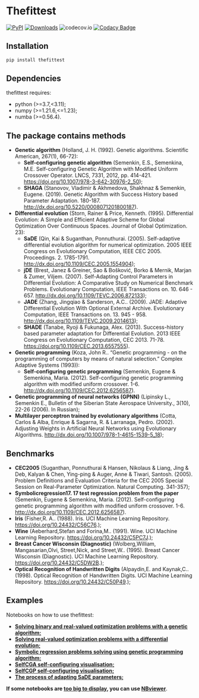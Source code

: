 # Thefittest 

[![PyPI](https://img.shields.io/pypi/v/thefittest?label=PyPI%20-%20Package%20version)](https://pypi.org/project/thefittest/)
[![Downloads](https://static.pepy.tech/badge/thefittest)](https://pepy.tech/project/thefittest)
![codecov.io](https://codecov.io/github/sherstpasha/thefittest/coverage.svg?branch=master)
[![Codacy Badge](https://app.codacy.com/project/badge/Grade/4c47b6de61c4422180529bbc360262c4)](https://app.codacy.com/gh/sherstpasha/thefittest/dashboard?utm_source=gh&utm_medium=referral&utm_content=&utm_campaign=Badge_grade)

## Installation
```bash
pip install thefittest
```

##  Dependencies
thefittest requires:
*   python (>=3.7,<3.11);
*   numpy (>=1.21.6,<=1.23);
*   numba (>=0.56.4).

## The package contains methods
*   **Genetic algorithm** (Holland, J. H. (1992). Genetic algorithms. Scientific American, 267(1), 66-72):
    *   **Self-configuring genetic algorithm** (Semenkin, E.S., Semenkina, M.E. Self-configuring Genetic Algorithm with Modified Uniform Crossover Operator. LNCS, 7331, 2012, pp. 414-421. https://doi.org/10.1007/978-3-642-30976-2_50);
    *   **SHAGA** (Stanovov, Vladimir & Akhmedova, Shakhnaz & Semenkin, Eugene. (2019). Genetic Algorithm with Success History based Parameter Adaptation. 180-187. http://dx.doi.org/10.5220/0008071201800187).
*   **Differential evolution** (Storn, Rainer & Price, Kenneth. (1995). Differential Evolution: A Simple and Efficient Adaptive Scheme for Global Optimization Over Continuous Spaces. Journal of Global Optimization. 23):
    *   **SaDE** (Qin, Kai & Suganthan, Ponnuthurai. (2005). Self-adaptive differential evolution algorithm for numerical optimization. 2005 IEEE Congress on Evolutionary Computation, IEEE CEC 2005. Proceedings. 2. 1785-1791. http://dx.doi.org/10.1109/CEC.2005.1554904);
    *   **jDE** (Brest, Janez & Greiner, Sao & Bošković, Borko & Mernik, Marjan & Zumer, Viljem. (2007). Self-Adapting Control Parameters in Differential Evolution: A Comparative Study on Numerical Benchmark Problems. Evolutionary Computation, IEEE Transactions on. 10. 646 - 657. http://dx.doi.org/10.1109/TEVC.2006.872133);
    *   **JADE** (Zhang, Jingqiao & Sanderson, A.C.. (2009). JADE: Adaptive Differential Evolution With Optional External Archive. Evolutionary Computation, IEEE Transactions on. 13. 945 - 958. http://dx.doi.org/10.1109/TEVC.2009.2014613);
    *   **SHADE** (Tanabe, Ryoji & Fukunaga, Alex. (2013). Success-history based parameter adaptation for Differential Evolution. 2013 IEEE Congress on Evolutionary Computation, CEC 2013. 71-78. https://doi.org/10.1109/CEC.2013.6557555).
*   **Genetic programming** (Koza, John R.. “Genetic programming - on the programming of computers by means
    of natural selection.” Complex Adaptive Systems (1993)):
    *   **Self-configuring genetic programming** (Semenkin, Eugene & Semenkina, Maria. (2012). Self-configuring genetic programming algorithm with modified uniform crossover. 1-6. http://dx.doi.org/10.1109/CEC.2012.6256587).
*   **Genetic programming of neural networks (GPNN)** (Lipinsky L., Semenkin E., Bulletin of the Siberian State Aerospace University., 3(10), 22-26 (2006). In Russian);
*   **Multilayer perceptron trained by evolutionary algorithms** (Cotta, Carlos & Alba, Enrique & Sagarna, R. & Larranaga, Pedro. (2002). Adjusting Weights in Artificial Neural Networks using Evolutionary Algorithms. http://dx.doi.org/10.1007/978-1-4615-1539-5_18);

## Benchmarks
*   **CEC2005** (Suganthan, Ponnuthurai & Hansen, Nikolaus & Liang, Jing & Deb, Kalyan & Chen, Ying-ping & Auger, Anne & Tiwari, Santosh. (2005). Problem Definitions and Evaluation Criteria for the CEC 2005 Special Session on Real-Parameter Optimization. Natural Computing. 341-357);
*   **Symbolicregression17. 17 test regression problem from the paper** (Semenkin, Eugene & Semenkina, Maria. (2012). Self-configuring genetic programming algorithm with modified uniform crossover. 1-6. http://dx.doi.org/10.1109/CEC.2012.6256587).
*   **Iris** (Fisher,R. A.. (1988). Iris. UCI Machine Learning Repository. https://doi.org/10.24432/C56C76.);
*   **Wine** (Aeberhard,Stefan and Forina,M.. (1991). Wine. UCI Machine Learning Repository. https://doi.org/10.24432/C5PC7J.);
*   **Breast Cancer Wisconsin (Diagnostic)** (Wolberg,William, Mangasarian,Olvi, Street,Nick, and Street,W.. (1995). Breast Cancer Wisconsin (Diagnostic). UCI Machine Learning Repository. https://doi.org/10.24432/C5DW2B.);
*   **Optical Recognition of Handwritten Digits** (Alpaydin,E. and Kaynak,C.. (1998). Optical Recognition of Handwritten Digits. UCI Machine Learning Repository. https://doi.org/10.24432/C50P49.);

## Examples
Notebooks on how to use thefittest:
 *   [**Solving binary and real-valued optimization problems with a genetic algorithm;**](https://github.com/sherstpasha/thefittest-notebooks/blob/main/genetic_algorithm_binary_rastrigin_custom_problems.ipynb) 
 *   [**Solving real-valued optimization problems with a differential evolution;**](https://github.com/sherstpasha/thefittest-notebooks/blob/main/differential_evolution_griewank_custom_problems.ipynb) 
 *   [**Symbolic regression problems solving using genetic programming algorithm;**](https://github.com/sherstpasha/thefittest-notebooks/blob/main/genetic_programming_symbolic_regression_problem.ipynb) 
 *   [**SelfCGA self-configuring visualisation;**](https://github.com/sherstpasha/thefittest-notebooks/blob/main/selfcga_animation_proba.ipynb) 
 *   [**SelfCGP self-configuring visualisation;**](https://github.com/sherstpasha/thefittest-notebooks/blob/main/selfcgp_proba.ipynb) 
 *   [**The process of adapting SaDE parameters;**](https://github.com/sherstpasha/thefittest-notebooks/blob/main/sade2005_rastrigin.ipynb) 


 **If some notebooks are <u>too big to display</u>, you can use [<u>NBviewer</u>](https://nbviewer.org/)**.
